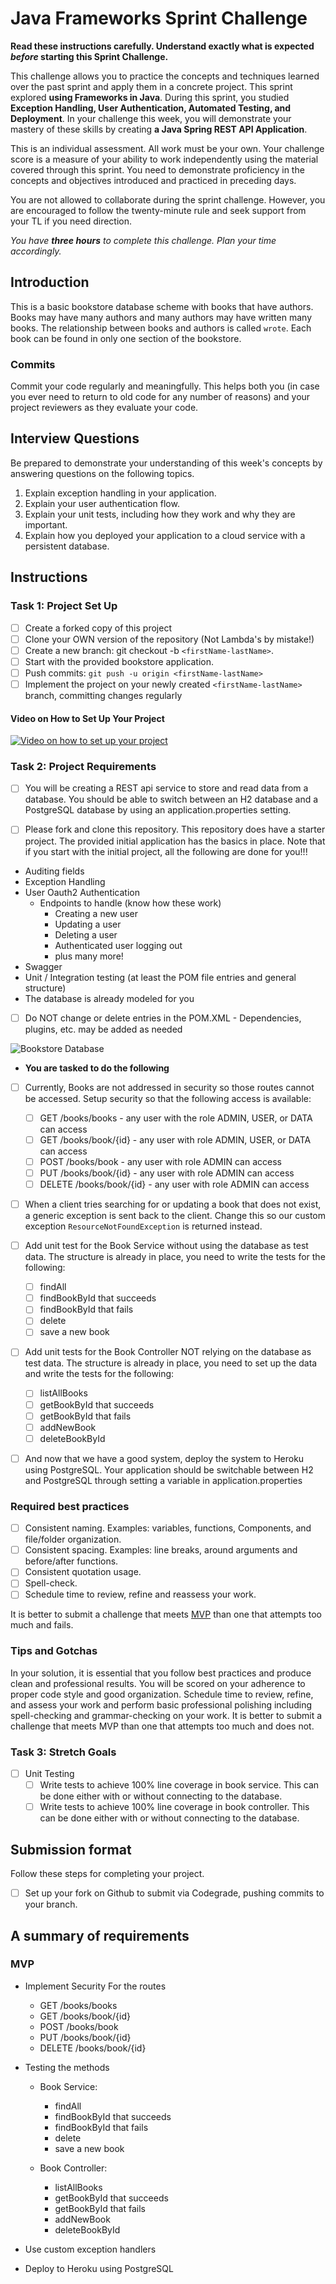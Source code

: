 # Java Frameworks Sprint Challenge

**Read these instructions carefully. Understand exactly what is expected _before_ starting this Sprint Challenge.**

This challenge allows you to practice the concepts and techniques learned over the past sprint and apply them in a
concrete project. This sprint explored **using Frameworks in Java**. During this sprint, you studied **Exception
Handling, User Authentication, Automated Testing, and Deployment**. In your challenge this week, you will demonstrate
your mastery of these skills by creating **a Java Spring REST API Application**.

This is an individual assessment. All work must be your own. Your challenge score is a measure of your ability to work
independently using the material covered through this sprint. You need to demonstrate proficiency in the concepts and
objectives introduced and practiced in preceding days.

You are not allowed to collaborate during the sprint challenge. However, you are encouraged to follow the twenty-minute
rule and seek support from your TL if you need direction.

_You have **three hours** to complete this challenge. Plan your time accordingly._

## Introduction

This is a basic bookstore database scheme with books that have authors. Books may have many authors and many authors may
have written many books. The relationship between books and authors is called `wrote`. Each book can be found in only
one section of the bookstore.

### Commits

Commit your code regularly and meaningfully. This helps both you (in case you ever need to return to old code for any
number of reasons) and your project reviewers as they evaluate your code.

## Interview Questions

Be prepared to demonstrate your understanding of this week's concepts by answering questions on the following topics.

1. Explain exception handling in your application.
2. Explain your user authentication flow.
3. Explain your unit tests, including how they work and why they are important.
4. Explain how you deployed your application to a cloud service with a persistent database.

## Instructions

### Task 1: Project Set Up

- [ ] Create a forked copy of this project
- [ ] Clone your OWN version of the repository (Not Lambda's by mistake!)
- [ ] Create a new branch: git checkout -b `<firstName-lastName>`.
- [ ] Start with the provided bookstore application.
- [ ] Push commits: `git push -u origin <firstName-lastName>`
- [ ] Implement the project on your newly created `<firstName-lastName>` branch, committing changes regularly

#### Video on How to Set Up Your Project

[![Video on how to set up your project](https://img.youtube.com/vi/Bw55xlQGQoQ/0.jpg)](https://youtu.be/Bw55xlQGQoQ)

### Task 2: Project Requirements

- [ ] You will be creating a REST api service to store and read data from a database. You should be able to switch
  between an H2 database and a PostgreSQL database by using an application.properties setting.

- [ ] Please fork and clone this repository. This repository does have a starter project. The provided initial
  application has the basics in place. Note that if you start with the initial project, all the following are done for
  you!!!

- Auditing fields
- Exception Handling
- User Oauth2 Authentication
    - Endpoints to handle (know how these work)
        - Creating a new user
        - Updating a user
        - Deleting a user
        - Authenticated user logging out
        - plus many more!
- Swagger
- Unit / Integration testing (at least the POM file entries and general structure)
- The database is already modeled for you
- [ ] Do NOT change or delete entries in the POM.XML - Dependencies, plugins, etc. may be added as needed

![Bookstore Database](bookstoredb.png)

- **You are tasked to do the following**

- [ ] Currently, Books are not addressed in security so those routes cannot be accessed. Setup security so that the
  following access is available:
    - [ ] GET /books/books - any user with the role ADMIN, USER, or DATA can access
    - [ ] GET /books/book/{id} - any user with role ADMIN, USER, or DATA can access
    - [ ] POST /books/book - any user with role ADMIN can access
    - [ ] PUT /books/book/{id} - any user with role ADMIN can access
    - [ ] DELETE /books/book/{id} - any user with role ADMIN can access

- [ ] When a client tries searching for or updating a book that does not exist, a generic exception is sent back to the
  client. Change this so our custom exception `ResourceNotFoundException` is returned instead.

- [ ] Add unit test for the Book Service without using the database as test data. The structure is already in place, you
  need to write the tests for the following:
    - [ ] findAll
    - [ ] findBookById that succeeds
    - [ ] findBookById that fails
    - [ ] delete
    - [ ] save a new book

- [ ] Add unit tests for the Book Controller NOT relying on the database as test data. The structure is already in
  place, you need to set up the data and write the tests for the following:
    - [ ] listAllBooks
    - [ ] getBookById that succeeds
    - [ ] getBookById that fails
    - [ ] addNewBook
    - [ ] deleteBookById

- [ ] And now that we have a good system, deploy the system to Heroku using PostgreSQL. Your application should be
  switchable between H2 and PostgreSQL through setting a variable in application.properties

### Required best practices

- [ ] Consistent naming. Examples: variables, functions, Components, and file/folder organization.
- [ ] Consistent spacing. Examples: line breaks, around arguments and before/after functions.
- [ ] Consistent quotation usage.
- [ ] Spell-check.
- [ ] Schedule time to review, refine and reassess your work.

It is better to submit a challenge that meets [MVP](https://en.wikipedia.org/wiki/Minimum_viable_product) than one that
attempts too much and fails.

### Tips and Gotchas

In your solution, it is essential that you follow best practices and produce clean and professional results. You will be
scored on your adherence to proper code style and good organization. Schedule time to review, refine, and assess your
work and perform basic professional polishing including spell-checking and grammar-checking on your work. It is better
to submit a challenge that meets MVP than one that attempts too much and does not.

### Task 3: Stretch Goals

- [ ] Unit Testing
    - [ ] Write tests to achieve 100% line coverage in book service. This can be done either with or without connecting
      to the database.
    - [ ] Write tests to achieve 100% line coverage in book controller. This can be done either with or without
      connecting to the database.

## Submission format

Follow these steps for completing your project.

- [ ] Set up your fork on Github to submit via Codegrade, pushing commits to your <firstName-lastName> branch.

## A summary of requirements

### MVP

- Implement Security For the routes
    - GET /books/books
    - GET /books/book/{id}
    - POST /books/book
    - PUT /books/book/{id}
    - DELETE /books/book/{id}

- Testing the methods

    - Book Service:
        - findAll
        - findBookById that succeeds
        - findBookById that fails
        - delete
        - save a new book

    - Book Controller:
        - listAllBooks
        - getBookById that succeeds
        - getBookById that fails
        - addNewBook
        - deleteBookById

- Use custom exception handlers

- Deploy to Heroku using PostgreSQL

